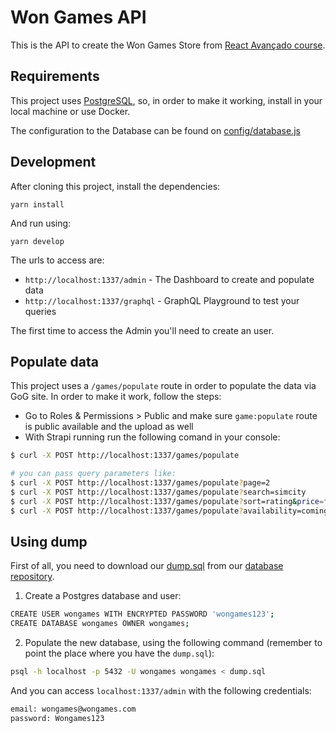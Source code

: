 # Won Games API

This is the API to create the Won Games Store from [React Avançado course](https://reactavancado.com.br/).

## Requirements

This project uses [PostgreSQL](https://www.postgresql.org/), so, in order to make it working, install in your local machine or use Docker.

The configuration to the Database can be found on [config/database.js](config/database.js)

## Development

After cloning this project, install the dependencies:

```
yarn install
```

And run using:

```
yarn develop
```

The urls to access are:

- `http://localhost:1337/admin` - The Dashboard to create and populate data
- `http://localhost:1337/graphql` - GraphQL Playground to test your queries

The first time to access the Admin you'll need to create an user.

## Populate data

This project uses a `/games/populate` route in order to populate the data via GoG site.
In order to make it work, follow the steps:

- Go to Roles & Permissions > Public and make sure `game:populate` route is public available and the upload as well
- With Strapi running run the following comand in your console:

```bash
$ curl -X POST http://localhost:1337/games/populate

# you can pass query parameters like:
$ curl -X POST http://localhost:1337/games/populate?page=2
$ curl -X POST http://localhost:1337/games/populate?search=simcity
$ curl -X POST http://localhost:1337/games/populate?sort=rating&price=free
$ curl -X POST http://localhost:1337/games/populate?availability=coming&sort=popularity
```

## Using dump

First of all, you need to download our [dump.sql](https://github.com/Won-Games/database/raw/master/dump.sql) from our [database repository](https://github.com/Won-Games/database).

1. Create a Postgres database and user:

```sh
CREATE USER wongames WITH ENCRYPTED PASSWORD 'wongames123';
CREATE DATABASE wongames OWNER wongames;
```

2. Populate the new database, using the following command (remember to point the place where you have the `dump.sql`):

```sh
psql -h localhost -p 5432 -U wongames wongames < dump.sql
```

And you can access `localhost:1337/admin` with the following credentials:

```sh
email: wongames@wongames.com
password: Wongames123
```
